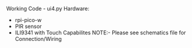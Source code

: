  Working Code - ui4.py
 Hardware: 
  - rpi-pico-w
  - PIR sensor
  - ILI9341 with Touch Capabilites
NOTE:- Please see schematics file for Connection/Wiring 
